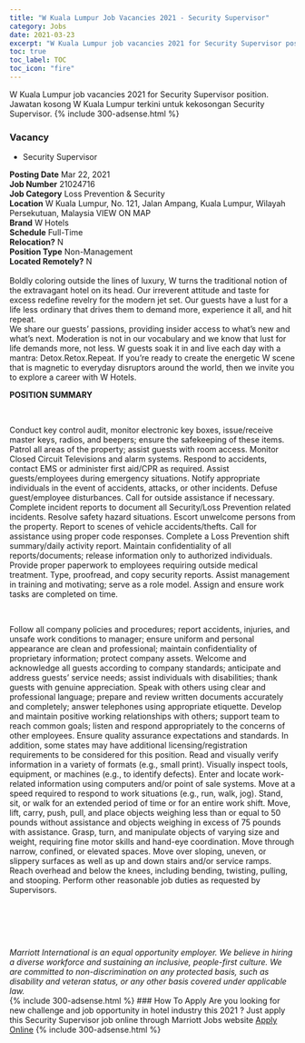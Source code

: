 ```yaml
---
title: "W Kuala Lumpur Job Vacancies 2021 - Security Supervisor" 
category: Jobs 
date: 2021-03-23 
excerpt: "W Kuala Lumpur job vacancies 2021 for Security Supervisor position. Jawatan kosong W Kuala Lumpur terkini untuk kekosongan Security Supervisor." 
toc: true 
toc_label: TOC 
toc_icon: "fire" 
--- 
```


W Kuala Lumpur job vacancies 2021 for Security Supervisor position. Jawatan kosong W Kuala Lumpur terkini untuk kekosongan Security Supervisor. 
{% include 300-adsense.html %} 
### Vacancy 
- Security Supervisor 
<div><div><b>Posting Date</b> Mar 22, 2021<br><b>Job Number</b> 21024716<br><b>Job Category</b> Loss Prevention &amp; Security<br><b>Location</b> W Kuala Lumpur, No. 121, Jalan Ampang, Kuala Lumpur, Wilayah Persekutuan, Malaysia VIEW ON MAP<br><b>Brand</b> W Hotels<br><b>Schedule</b> Full-Time<br><b>Relocation?</b> N<br><b>Position Type</b> Non-Management<br><b>Located Remotely?</b> N<br><br>Boldly coloring outside the lines of luxury, W turns the traditional notion of the extravagant hotel on its head. Our irreverent attitude and taste for excess redefine revelry for the modern jet set. Our guests have a lust for a life less ordinary that drives them to demand more, experience it all, and hit repeat. <br>We share our guests&#8217; passions, providing insider access to what&#8217;s new and what&#8217;s next. Moderation is not in our vocabulary and we know that lust for life demands more, not less. W guests soak it in and live each day with a mantra: Detox.Retox.Repeat. If you&#8217;re ready to create the energetic W scene that is magnetic to everyday disruptors around the world, then we invite you to explore a career with W Hotels.<br></div><div> <p><strong>POSITION SUMMARY</strong></p> <p>&#160;</p> <p>Conduct key control audit, monitor electronic key boxes, issue/receive master keys, radios, and beepers; ensure the safekeeping of these items. Patrol all areas of the property; assist guests with room access. Monitor Closed Circuit Televisions and alarm systems. Respond to accidents, contact EMS or administer first aid/CPR as required. Assist guests/employees during emergency situations. Notify appropriate individuals in the event of accidents, attacks, or other incidents. Defuse guest/employee disturbances. Call for outside assistance if necessary. Complete incident reports to document all Security/Loss Prevention related incidents. Resolve safety hazard situations. Escort unwelcome persons from the property. Report to scenes of vehicle accidents/thefts. Call for assistance using proper code responses. Complete a Loss Prevention shift summary/daily activity report. Maintain confidentiality of all reports/documents; release information only to authorized individuals. Provide proper paperwork to employees requiring outside medical treatment. Type, proofread, and copy security reports. Assist management in training and motivating; serve as a role model. Assign and ensure work tasks are completed on time.</p> <p>&#160;</p> <p>Follow all company policies and procedures; report accidents, injuries, and unsafe work conditions to manager; ensure uniform and personal appearance are clean and professional; maintain confidentiality of proprietary information; protect company assets. Welcome and acknowledge all guests according to company standards; anticipate and address guests&#8217; service needs; assist individuals with disabilities; thank guests with genuine appreciation. Speak with others using clear and professional language; prepare and review written documents accurately and completely; answer telephones using appropriate etiquette. Develop and maintain positive working relationships with others; support team to reach common goals; listen and respond appropriately to the concerns of other employees. Ensure quality assurance expectations and standards. In addition, some states may have additional licensing/registration requirements to be considered for this position. Read and visually verify information in a variety of formats (e.g., small print). Visually inspect tools, equipment, or machines (e.g., to identify defects). Enter and locate work-related information using computers and/or point of sale systems. Move at a speed required to respond to work situations (e.g., run, walk, jog). Stand, sit, or walk for an extended period of time or for an entire work shift. Move, lift, carry, push, pull, and place objects weighing less than or equal to 50 pounds without assistance and objects weighing in excess of 75 pounds with assistance. Grasp, turn, and manipulate objects of varying size and weight, requiring fine motor skills and hand-eye coordination. Move through narrow, confined, or elevated spaces. Move over sloping, uneven, or slippery surfaces as well as up and down stairs and/or service ramps. Reach overhead and below the knees, including bending, twisting, pulling, and stooping. Perform other reasonable job duties as requested by Supervisors.</p> <p>&#160;</p> <p>&#160;</p> </div> <div> &#160;</div> <em>Marriott International is an equal opportunity employer.&#160;We believe in hiring a diverse workforce and sustaining an inclusive, people-first culture.&#160;We are committed to non-discrimination on&#160;any&#160;protected&#160;basis, such as disability and veteran status, or any other basis covered under applicable law.</em><br></div> 
{% include 300-adsense.html %} 
### How To Apply 
Are you looking for new challenge and job opportunity in hotel industry this 2021 ?
Just apply this Security Supervisor job online through Marriott Jobs website 
<a href="https://jobs.marriott.com/marriott/jobs/21024716?lang=en-us" class="btn btn--info" target="_blank" rel="nofollow noopenner">Apply Online</a> 
{% include 300-adsense.html %} 